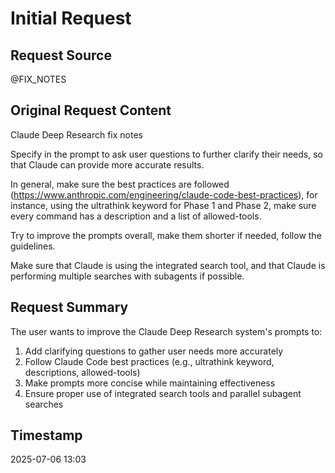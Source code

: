 # Initial Request

## Request Source
@FIX_NOTES

## Original Request Content
Claude Deep Research fix notes

Specify in the prompt to ask user questions to further clarify their needs, so that Claude can provide more accurate results.

In general, make sure the best practices are followed (https://www.anthropic.com/engineering/claude-code-best-practices), for instance, using the ultrathink keyword for Phase 1 and Phase 2, make sure every command has a description and a list of allowed-tools.

Try to improve the prompts overall, make them shorter if needed, follow the guidelines.

Make sure that Claude is using the integrated search tool, and that Claude is performing multiple searches with subagents if possible.

## Request Summary
The user wants to improve the Claude Deep Research system's prompts to:
1. Add clarifying questions to gather user needs more accurately
2. Follow Claude Code best practices (e.g., ultrathink keyword, descriptions, allowed-tools)
3. Make prompts more concise while maintaining effectiveness
4. Ensure proper use of integrated search tools and parallel subagent searches

## Timestamp
2025-07-06 13:03